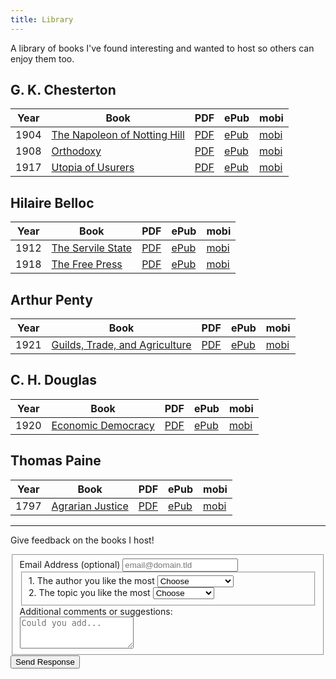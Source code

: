 ```yaml
---
title: Library
---
```


A library of books I've found interesting and wanted to host so others can enjoy them too.

## G. K. Chesterton

| Year | Book                                                        | PDF                         | ePub                          | mobi                          |
|------|-------------------------------------------------------------|-----------------------------|-------------------------------|-------------------------------|
| 1904 | [The Napoleon of Notting Hill](napoleon-notting/index.html) | [PDF](napoleon-notting.pdf) | [ePub](napoleon-notting.epub) | [mobi](napoleon-notting.mobi) |
| 1908 | [Orthodoxy](orthodoxy/index.html)                           | [PDF](orthodoxy.pdf)        | [ePub](orthodoxy.epub)        | [mobi](orthodoxy.mobi)        |
| 1917 | [Utopia of Usurers](utopia-usurers/index.html)              | [PDF](utopia-usurers.pdf)   | [ePub](utopia-usurers.epub)   | [mobi](utopia-usurers.mobi)   |

## Hilaire Belloc

| Year | Book                                          | PDF                       | ePub                        | mobi                        |
|------|-----------------------------------------------|---------------------------|-----------------------------|-----------------------------|
| 1912 | [The Servile State](servile-state/index.html) | [PDF](servile-state.pdf)  | [ePub](servile-state.epub)  | [mobi](servile-state.mobi)  |
| 1918 | [The Free Press](the-free-press/index.html)   | [PDF](the-free-press.pdf) | [ePub](the-free-press.epub) | [mobi](the-free-press.mobi) |

## Arthur Penty

| Year |   Book                                                    | PDF                     | ePub                      | mobi                      |
|------|-----------------------------------------------------------|-------------------------|---------------------------|---------------------------|
| 1921 | [Guilds, Trade, and Agriculture](guilds-trade/index.html) | [PDF](guilds-trade.pdf) | [ePub](guilds-trade.epub) | [mobi](guilds-trade.mobi) |

## C. H. Douglas

| Year |   Book                                              | PDF                           | ePub                            | mobi                            |
|------|-----------------------------------------------------|-------------------------------|---------------------------------|---------------------------------|
| 1920 | [Economic Democracy](economic-democracy/index.html) | [PDF](economic-democracy.pdf) | [ePub](economic-democracy.epub) | [mobi](economic-democracy.mobi) |

## Thomas Paine

| Year |   Book                                          | PDF                         | ePub                          | mobi                          |
|------|-------------------------------------------------|-----------------------------|-------------------------------|-------------------------------|
| 1797 | [Agrarian Justice](agrarian-justice.html) | [PDF](agrarian-justice.pdf) | [ePub](agrarian-justice.epub) | [mobi](agrarian-justice.mobi) |

---

Give feedback on the books I host!
<form id="fs-frm" name="survey-form" accept-charset="utf-8" action="https://formspree.io/f/mlezgnww" method="post">
  <fieldset id="fs-frm-inputs">
    <label for="email-address">Email Address (optional)</label>
    <input type="email" name="_replyto" id="email-address" placeholder="email@domain.tld" >
    <fieldset id="fs-frm-selects">
      <label for="author">1. The author you like the most</label>
      <select name="author" id="author" required="" >
        <option value="" selected="" disabled="">Choose</option>
        <option value="1">G. K. Chesterton</option>
        <option value="2">Hilaire Belloc</option>
        <option value="3">Arthur Penty</option>
        <option value="4">C. H. Douglas</option>
        <option value="5">Thomas Paine</option>
      </select>
      <br/>
      <label for="topic">2. The topic you like the most</label>
      <select name="topic" id="topic" required="">
        <option value="" selected="" disabled="">Choose</option>
        <option value="1">Distributism</option>
        <option value="2">Christianity</option>
        <option value="3">Social Credit</option>
        <option value="4">Georgism</option>
        <option value="5">Fiction</option>
      </select>
    </fieldset>
    <label for="message">Additional comments or suggestions:</label>
    <br/>
    <textarea rows="3" name="message" id="message" placeholder="Could you add..."></textarea>
    <input type="hidden" name="_subject" id="email-subject" value="Survey Response">
  </fieldset>
  <input type="submit" value="Send Response">
</form>
